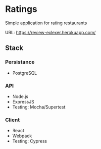 # Ratings

Simple application for rating restaurants

URL: https://review-exlexer.herokuapp.com/

## Stack

### Persistance

-   PostgreSQL

### API

-   Node.js
-   ExpressJS
-   Testing: Mocha/Supertest

### Client

-   React
-   Webpack
-   Testing: Cypress
